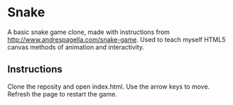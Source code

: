# Snake
A basic snake game clone, made with instructions from http://www.andrespagella.com/snake-game.
Used to teach myself HTML5 canvas methods of animation and interactivity.

## Instructions
Clone the reposity and open index.html. Use the arrow keys to move. Refresh the page to restart the game.
